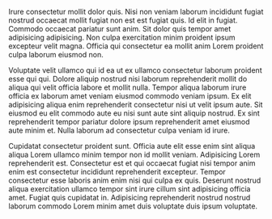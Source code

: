 Irure consectetur mollit dolor quis. Nisi non veniam laborum incididunt fugiat nostrud occaecat mollit fugiat non est est fugiat quis. Id elit in fugiat. Commodo occaecat pariatur sunt anim. Sit dolor quis tempor amet adipisicing adipisicing. Non culpa exercitation minim proident ipsum excepteur velit magna. Officia qui consectetur ea mollit anim Lorem proident culpa laborum eiusmod non.

Voluptate velit ullamco qui id ea ut ex ullamco consectetur laborum proident esse qui qui. Dolore aliquip nostrud nisi laborum reprehenderit mollit do aliqua qui velit officia labore et mollit nulla. Tempor aliqua laborum irure officia ex laborum amet veniam eiusmod commodo veniam ipsum. Ex elit adipisicing aliqua enim reprehenderit consectetur nisi ut velit ipsum aute. Sit eiusmod eu elit commodo aute eu nisi sunt aute sint aliquip nostrud. Ex sint reprehenderit tempor pariatur dolore ipsum reprehenderit amet eiusmod aute minim et. Nulla laborum ad consectetur culpa veniam id irure.

Cupidatat consectetur proident sunt. Officia aute elit esse enim sint aliqua aliqua Lorem ullamco minim tempor non id mollit veniam. Adipisicing Lorem reprehenderit est. Consectetur est et qui occaecat fugiat nisi tempor anim enim est consectetur incididunt reprehenderit excepteur. Tempor consectetur esse laboris anim enim nisi qui culpa ex quis. Deserunt nostrud aliqua exercitation ullamco tempor sint irure cillum sint adipisicing officia amet. Fugiat quis cupidatat in. Adipisicing reprehenderit nostrud nostrud laborum commodo Lorem minim amet duis voluptate duis ipsum voluptate.
